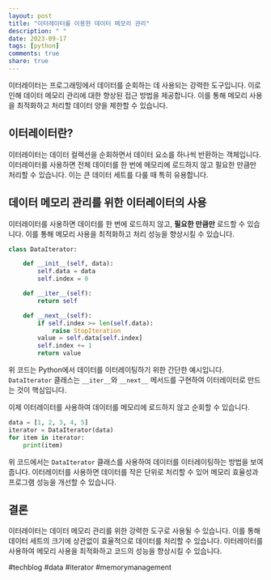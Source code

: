 ```yaml
---
layout: post
title: "이터레이터를 이용한 데이터 메모리 관리"
description: " "
date: 2023-09-17
tags: [python]
comments: true
share: true
---
```


이터레이터는 프로그래밍에서 데이터를 순회하는 데 사용되는 강력한 도구입니다. 이로 인해 데이터 메모리 관리에 대한 향상된 접근 방법을 제공합니다. 이를 통해 메모리 사용을 최적화하고 처리할 데이터 양을 제한할 수 있습니다.

## 이터레이터란?

이터레이터는 데이터 컬렉션을 순회하면서 데이터 요소를 하나씩 반환하는 객체입니다. 이터레이터를 사용하면 전체 데이터를 한 번에 메모리에 로드하지 않고 필요한 만큼만 처리할 수 있습니다. 이는 큰 데이터 세트를 다룰 때 특히 유용합니다.

## 데이터 메모리 관리를 위한 이터레이터의 사용

이터레이터를 사용하면 데이터를 한 번에 로드하지 않고, **필요한 만큼만** 로드할 수 있습니다. 이를 통해 메모리 사용을 최적화하고 처리 성능을 향상시킬 수 있습니다.

```python
class DataIterator:

    def __init__(self, data):
        self.data = data
        self.index = 0

    def __iter__(self):
        return self

    def __next__(self):
        if self.index >= len(self.data):
            raise StopIteration
        value = self.data[self.index]
        self.index += 1
        return value
```

위 코드는 Python에서 데이터를 이터레이팅하기 위한 간단한 예시입니다. `DataIterator` 클래스는 `__iter__`와 `__next__` 메서드를 구현하여 이터레이터로 만드는 것이 핵심입니다.

이제 이터레이터를 사용하여 데이터를 메모리에 로드하지 않고 순회할 수 있습니다.

```python
data = [1, 2, 3, 4, 5]
iterator = DataIterator(data)
for item in iterator:
    print(item)
```

위 코드에서는 `DataIterator` 클래스를 사용하여 데이터를 이터레이팅하는 방법을 보여줍니다. 이터레이터를 사용하면 데이터를 작은 단위로 처리할 수 있어 메모리 효율성과 프로그램 성능을 개선할 수 있습니다.

## 결론

이터레이터는 데이터 메모리 관리를 위한 강력한 도구로 사용될 수 있습니다. 이를 통해 데이터 세트의 크기에 상관없이 효율적으로 데이터를 처리할 수 있습니다. 이터레이터를 사용하여 메모리 사용을 최적화하고 코드의 성능을 향상시킬 수 있습니다.

#techblog #data #iterator #memorymanagement